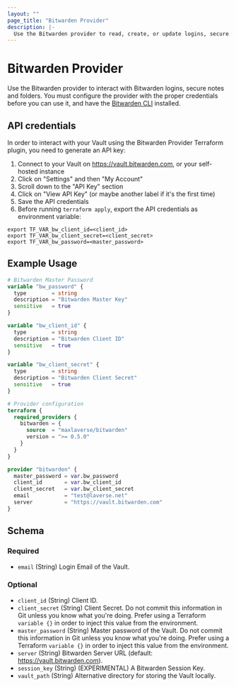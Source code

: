```yaml
---
layout: ""
page_title: "Bitwarden Provider"
description: |-
  Use the Bitwarden provider to read, create, or update logins, secure notes and folders in your Bitwarden Vaults.
---
```


# Bitwarden Provider

Use the Bitwarden provider to interact with Bitwarden logins, secure notes and folders.
You must configure the provider with the proper credentials before you can use it, and have the [Bitwarden CLI] installed.

## API credentials
In order to interact with your Vault using the Bitwarden Provider Terraform plugin, you need to generate an API key:
1. Connect to your Vault on https://vault.bitwarden.com, or your self-hosted instance
2. Click on "Settings" and then "My Account"
3. Scroll down to the "API Key" section
4. Click on "View API Key" (or maybe another label if it's the first time)
5. Save the API credentials
6. Before running `terraform apply`, export the API credentials as environment variable:

```console
export TF_VAR_bw_client_id=<client_id>
export TF_VAR_bw_client_secret=<client_secret>
export TF_VAR_bw_password=<master_password>
```

## Example Usage

```terraform
# Bitwarden Master Password
variable "bw_password" {
  type        = string
  description = "Bitwarden Master Key"
  sensitive   = true
}

variable "bw_client_id" {
  type        = string
  description = "Bitwarden Client ID"
  sensitive   = true
}

variable "bw_client_secret" {
  type        = string
  description = "Bitwarden Client Secret"
  sensitive   = true
}
```

```terraform
# Provider configuration
terraform {
  required_providers {
    bitwarden = {
      source  = "maxlaverse/bitwarden"
      version = ">= 0.5.0"
    }
  }
}

provider "bitwarden" {
  master_password = var.bw_password
  client_id       = var.bw_client_id
  client_secret   = var.bw_client_secret
  email           = "test@laverse.net"
  server          = "https://vault.bitwarden.com"
}
```

<!-- schema generated by tfplugindocs -->
## Schema

### Required

- `email` (String) Login Email of the Vault.

### Optional

- `client_id` (String) Client ID.
- `client_secret` (String) Client Secret. Do not commit this information in Git unless you know what you're doing. Prefer using a Terraform `variable {}` in order to inject this value from the environment.
- `master_password` (String) Master password of the Vault. Do not commit this information in Git unless you know what you're doing. Prefer using a Terraform `variable {}` in order to inject this value from the environment.
- `server` (String) Bitwarden Server URL (default: https://vault.bitwarden.com).
- `session_key` (String) (EXPERIMENTAL) A Bitwarden Session Key.
- `vault_path` (String) Alternative directory for storing the Vault locally.

[Bitwarden]: https://bitwarden.com/help/article/managing-items/
[Bitwarden CLI]: https://bitwarden.com/help/article/cli/#download-and-install